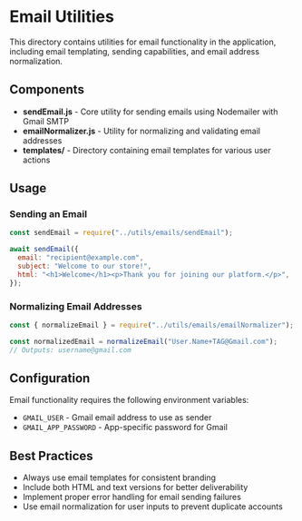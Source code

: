 # Email Utilities

This directory contains utilities for email functionality in the application, including email templating, sending capabilities, and email address normalization.

## Components

- **sendEmail.js** - Core utility for sending emails using Nodemailer with Gmail SMTP
- **emailNormalizer.js** - Utility for normalizing and validating email addresses
- **templates/** - Directory containing email templates for various user actions

## Usage

### Sending an Email

```javascript
const sendEmail = require("../utils/emails/sendEmail");

await sendEmail({
  email: "recipient@example.com",
  subject: "Welcome to our store!",
  html: "<h1>Welcome</h1><p>Thank you for joining our platform.</p>",
});
```

### Normalizing Email Addresses

```javascript
const { normalizeEmail } = require("../utils/emails/emailNormalizer");

const normalizedEmail = normalizeEmail("User.Name+TAG@Gmail.com");
// Outputs: username@gmail.com
```

## Configuration

Email functionality requires the following environment variables:

- `GMAIL_USER` - Gmail email address to use as sender
- `GMAIL_APP_PASSWORD` - App-specific password for Gmail

## Best Practices

- Always use email templates for consistent branding
- Include both HTML and text versions for better deliverability
- Implement proper error handling for email sending failures
- Use email normalization for user inputs to prevent duplicate accounts
